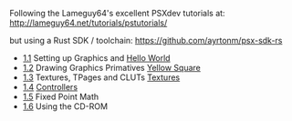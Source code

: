 
Following the Lameguy64's excellent PSXdev tutorials at:
http://lameguy64.net/tutorials/pstutorials/

but using a Rust SDK / toolchain:
https://github.com/ayrtonm/psx-sdk-rs


* [1.1](http://lameguy64.net/tutorials/pstutorials/chapter1/1-display.html) Setting up Graphics and [Hello World](./HelloWorld/)
* [1.2](http://lameguy64.net/tutorials/pstutorials/chapter1/2-graphics.html) Drawing Graphics Primatives [Yellow Square](./YellowSquare/)
* [1.3](http://lameguy64.net/tutorials/pstutorials/chapter1/3-textures.html) Textures, TPages and CLUTs [Textures](./Textures/)
* [1.4](http://lameguy64.net/tutorials/pstutorials/chapter1/4-controllers.html) [Controllers](./Controllers/)
* [1.5](http://lameguy64.net/tutorials/pstutorials/chapter1/5-fixedpoint.html) Fixed Point Math
* [1.6](http://lameguy64.net/tutorials/pstutorials/chapter1/6-cdreading.html) Using the CD-ROM
